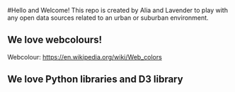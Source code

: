 #Hello and Welcome!
This repo is created by Alia and Lavender to play with any open data sources related to an urban or suburban environment.

## We love webcolours!
Webcolour: https://en.wikipedia.org/wiki/Web_colors

## We love Python libraries and D3 library
